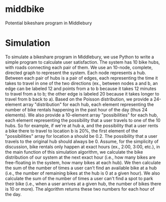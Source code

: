 # middbike
Potential bikeshare program in Middlebury

# Simulation

To simulate a bikeshare program in Middlebury, we use Python to write a simple program to calculate user satisfaction. The system has 10 bike hubs, with roads connecting each pair of them. We use an 10-node, complete, directed graph to represent the system. Each node represents a hub. Between each pair of hubs is a pair of edges, each representing the time it takes to travel in one of the two directions (ex., between nodes a and b, an edge can be labeled 12 and points from a to b because it takes 12 minutes to travel from a to b; the other edge is labeled 20 because it takes longer to travel from b back to a). Based on the Poisson distribution, we provide a 24-element array "distribution" for each hub, each element representing the number of bike rentals happening in the past hour of the day (thus 24 elements). We also provide a 10-element array "possibilities" for each hub, each element representing the possibility that a user travels to one of the 10 hubs. So for example, if we're at hub a, and the possibility that a user rents a bike there to travel to location b is 20%, the first element of the "possibilities" array for location a should be 0.2. The possibility that a user travels to the original hub should always be 0. Assume, for the simplicity of discussion, bike rentals only happen at exact hours (ex., 2:00, 3:00, etc.), in the main function of this simulation algorithm, we calculate the bike distribution of our system at the next exact hour (i.e., how many bikes are free-floating in the system, how many bikes at each hub). We then calculate the sum of the number of times a user can't find an available bike at a hub (i.e., the number of remaining bikes at the hub is 0 at a given hour). We also calculate the sum of the number of times a user can't find a spot to park their bike (i.e., when a user arrives at a given hub, the number of bikes there is 10 or more). The algorithm returns these two numbers for each hour of the day.
